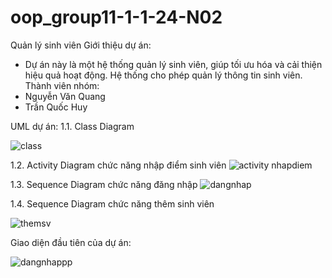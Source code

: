 # oop_group11-1-1-24-N02
Quản lý sinh viên
Giới thiệu dự án:
- Dự án này là một hệ thống quản lý sinh viên, giúp tối ưu hóa và cải thiện hiệu quả hoạt động. Hệ thống cho phép quản lý thông tin sinh viên.
Thành viên nhóm:
- Nguyễn Văn Quang
- Trần Quốc Huy

UML dự án:
1.1. Class Diagram

![class](https://github.com/user-attachments/assets/d95b8fe2-bb6f-4414-889b-b43a304c4f5f)

1.2. Activity Diagram chức năng nhập điểm sinh viên
![activity nhapdiem](https://github.com/user-attachments/assets/e7d74918-6102-4108-8956-3c30cdbe5d87)

1.3. Sequence Diagram chức năng đăng nhập
![dangnhap](https://github.com/user-attachments/assets/6972fea5-7466-4b44-86f4-6f1d4b4dcebd)

1.4. Sequence Diagram chức năng thêm sinh viên

![themsv](https://github.com/user-attachments/assets/c74d08b3-81e2-494d-8874-ec050e7f510d)



Giao diện đầu tiên của dự án:




![dangnhappp](https://github.com/user-attachments/assets/accd8fdc-a1dd-454c-afdb-34e994208212)
